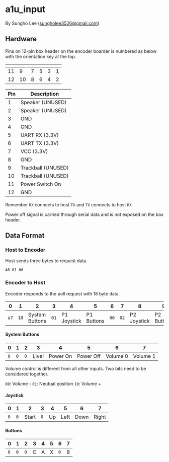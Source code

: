 # a1u_input

By Sungho Lee (sungholee3526@gmail.com)

## Hardware

Pins on 12-pin box header on the encoder boarder is numbered as below with the
orientation key at the top.

| <!-- --> | <!-- --> | <!-- --> | <!-- --> | <!-- --> | <!-- --> |
|----------|----------|----------|----------|----------|----------|
| 11       | 9        | 7        | 5        | 3        | 1        |
| 12       | 10       | 8        | 6        | 4        | 2        |

| Pin | Description        |
|-----|--------------------|
| 1   | Speaker (UNUSED)   |
| 2   | Speaker (UNUSED)   |
| 3   | GND                |
| 4   | GND                |
| 5   | UART RX (3.3V)     |
| 6   | UART TX (3.3V)     |
| 7   | VCC (3.3V)         |
| 8   | GND                |
| 9   | Trackball (UNUSED) |
| 10  | Trackball (UNUSED) |
| 11  | Power Switch On    |
| 12  | GND                |

Remember `RX` connects to host `TX` and `TX` connects to host `RX`.

Power off signal is carried through serial data and is not exposed on the box
header.

## Data Format

### Host to Encoder

Host sends three bytes to request data.

`A6 01 00`

### Encoder to Host

Encoder responds to the poll request with 18 byte data.

| 0    | 1    | 2              | 3    | 4           | 5          | 6    | 7    | 8           | 9          | 10   | 11   | 12          | 13         | 14   | 15   | 16          | 17         |
|------|------|----------------|------|-------------|------------|------|------|-------------|------------|------|------|-------------|------------|------|------|-------------|------------|
| `a7` | `10` | System Buttons | `01` | P1 Joystick | P1 Buttons | `00` | `02` | P2 Joystick | P2 Buttons | `00` | `03` | P3 Joystick | P3 Buttons | `00` | `04` | P4 Joystick | P4 Buttons |

#### System Buttons

| 0   | 1   | 2   | 3     | 4        | 5         | 6        | 7        |
|-----|-----|-----|-------|----------|-----------|----------|----------|
| `0` | `0` | `0` | Live! | Power On | Power Off | Volume 0 | Volume 1 |

Volume control is different from all other inputs. Two bits need to be considered together.

`00`: Volume -
`01`: Neutual position
`10`: Volume +

#### Joystick

| 0   | 1   | 2     | 3   | 4  | 5    | 6    | 7     |
|-----|-----|-------|-----|----|------|------|-------|
| `0` | `0` | Start | `0` | Up | Left | Down | Right |

#### Buttons

| 0   | 1   | 2   | 3 | 4 | 5 | 6   | 7 |
|-----|-----|-----|---|---|---|-----|---|
| `0` | `0` | `0` | C | A | X | `0` | B |
